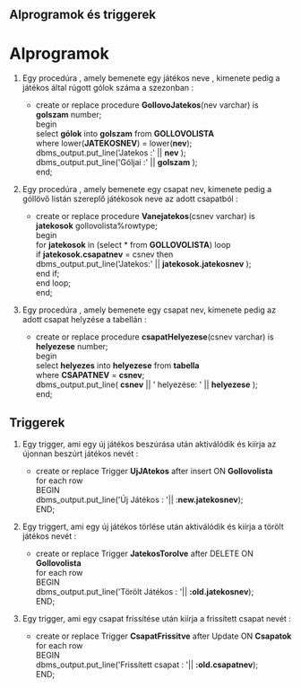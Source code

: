 ## Alprogramok és triggerek

# Alprogramok

1. Egy procedúra , amely bemenete egy játékos neve , kimenete pedig a játékos által rúgott gólok száma a szezonban : 
   - create or replace procedure **GollovoJatekos**(nev  varchar) is  </br> **golszam** number; </br>
begin </br> 
select **gólok** into **golszam** from **GOLLOVOLISTA** </br> 
where lower(**JATEKOSNEV**) = lower(**nev**); </br> 
dbms_output.put_line('Jatekos :'  || **nev**  ); </br> 
dbms_output.put_line('Góljai :'  || **golszam**  ); </br> 
end;

2. Egy procedúra , amely bemenete egy csapat nev, kimenete pedig a góllövő listán szereplő játékosok neve az adott csapatból :
   - create or replace procedure **Vanejatekos**(csnev  varchar) is </br>**jatekosok** gollovolista%rowtype; </br>
begin </br> 
for **jatekosok** in (select * from **GOLLOVOLISTA**)
loop  </br> 
if **jatekosok.csapatnev** = csnev 
then  </br> 
dbms_output.put_line('Jatekos:'  || **jatekosok.jatekosnev**  ); </br> 
end if; </br> 
end loop; </br> 
end;

3. Egy procedúra , amely bemenete egy csapat nev, kimenete pedig az adott csapat helyzése a tabellán :
   - create or replace procedure **csapatHelyezese**(csnev  varchar) is </br>**helyezese** number; </br> 
begin </br> 
select **helyezes** into **helyezese** from **tabella**  </br> 
where **CSAPATNEV** = **csnev**; </br> 
dbms_output.put_line( **csnev** || '  helyezése: '  || **helyezese**  ); </br>
end;


## Triggerek

1. Egy trigger, ami egy új játékos beszúrása után aktiválódik és kiírja az újonnan beszúrt játékos nevét :
   - create or replace Trigger  **UjJAtekos**
after insert ON **Gollovolista** </br> 
for each row  </br>
BEGIN </br> 
dbms_output.put_line('Új Játékos : '|| :**new.jatekosnev**); </br>
END;

2. Egy triggert, ami egy új játékos törlése után aktiválódik és kiírja a törölt játékos nevét :
   - create or replace Trigger  **JatekosTorolve**
after DELETE ON **Gollovolista** </br> 
for each row </br> 
BEGIN </br> 
dbms_output.put_line('Törölt Játékos : '|| **:old.jatekosnev**); </br>
END;

3. Egy trigger, ami egy csapat frissítése után kiírja a frissített csapat nevét : 
   - create or replace Trigger  **CsapatFrissitve**
after Update ON **Csapatok** </br> 
for each row </br>
BEGIN </br> 
	dbms_output.put_line('Frissített csapat : '|| **:old.csapatnev**); </br> 
	END;



